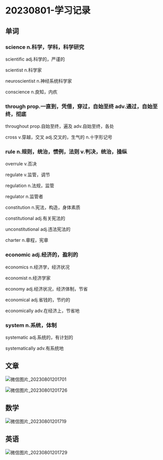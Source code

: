 # 20230801-学习记录

## 单词

### science n.科学，学科，科学研究

scientific adj.科学的，严谨的

scientist n.科学家

neuroscientist n.神经系统科学家

conscience n.良知，内疚

### through prop.一直到，凭借，穿过，自始至终 adv.通过，自始至终，彻底

throughout prop.自始至终，遍及 adv.自始至终，各处

cross v.穿越，交叉 adj.交叉的，生气的 n.十字形记号

### rule n.规则，统治，惯例，法则 v.判决，统治，操纵

overrule v.否决

regulate v.监管，调节

regulation n.法规，监管

regulator n.监管者

constitution n.宪法，构造，身体素质

constitutional adj.有关宪法的

unconstitutional adj.违法宪法的

charter n.章程，宪章

### economic adj.经济的，盈利的

economics n.经济学，经济状况

economist n.经济学家

economy adj.经济状况，经济体制，节省

economical adj.省钱的，节约的

economically adv.在经济上，节省地

### system n.系统，体制

systematic adj.系统的，有计划的

systematically adv.有系统地

## 文章

![微信图片_20230801201701](https://wjy-wxy.oss-cn-beijing.aliyuncs.com/%E5%BE%AE%E4%BF%A1%E5%9B%BE%E7%89%87_20230801201701.jpg)

![微信图片_20230801201726](https://wjy-wxy.oss-cn-beijing.aliyuncs.com/%E5%BE%AE%E4%BF%A1%E5%9B%BE%E7%89%87_20230801201726.jpg)

## 数学

![微信图片_20230801201719](https://wjy-wxy.oss-cn-beijing.aliyuncs.com/%E5%BE%AE%E4%BF%A1%E5%9B%BE%E7%89%87_20230801201719.jpg)

## 英语

![微信图片_20230801201729](https://wjy-wxy.oss-cn-beijing.aliyuncs.com/%E5%BE%AE%E4%BF%A1%E5%9B%BE%E7%89%87_20230801201729.jpg)